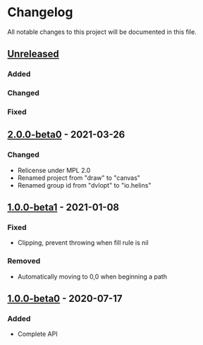 # Changelog

All notable changes to this project will be documented in this file.



## [Unreleased]

### Added

### Changed

### Fixed



## [2.0.0-beta0] - 2021-03-26

### Changed

- Relicense under MPL 2.0
- Renamed project from "draw" to "canvas"
- Renamed group id from "dvlopt" to "io.helins"



## [1.0.0-beta1] - 2021-01-08

### Fixed

- Clipping, prevent throwing when fill rule is nil

### Removed

- Automatically moving to 0,0 when beginning a path



## [1.0.0-beta0] - 2020-07-17

### Added

- Complete API



[Unreleased]: https://github.com/helins/canvas.cljs/compare/2.0.0-beta0...HEAD
[2.0.0-beta0]: https://github.com/helins/canvas.cljs/compare/1.0.0-beta1...2.0.0-beta0
[1.0.0-beta1]: https://github.com/helins/canvas.cljs/compare/1.0.0-beta0...1.0.0-beta1
[1.0.0-beta0]: https://github.com/helins/canvas.cljs/tree/1.0.0-beta0
